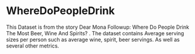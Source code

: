 # WhereDoPeopleDrink

This Dataset is from the story Dear Mona Followup: Where Do People Drink The Most Beer, Wine And Spirits? . 
The dataset contains Average serving sizes per person such as average wine, spirit, beer servings. 
As well as several other metrics.
